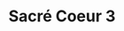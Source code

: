 ---
weight: 1
images:
- /images/photos/20230405 - Sortie Photo - Stéphane G. - 0039.jpg
title: Sacré Coeur 3
tags:
- architecture
- street
---